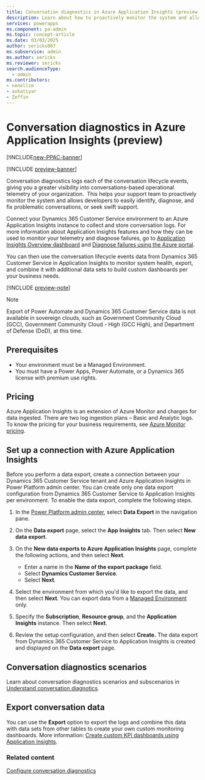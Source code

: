 ```yaml
---
title: Conversation diagnostics in Azure Application Insights (preview)
description: Learn about how to proactively monitor the system and allow developers to easily identify, diagnose, and fix problematic conversations, or seek swift support.
services: powerapps
ms.component: pa-admin
ms.topic: concept-article
ms.date: 03/03/2025
author: sericks007
ms.subservice: admin
ms.author: sericks
ms.reviewer: sericks
search.audienceType: 
  - admin
ms.contributors:
- nenellim
- avkatiyar
- Zeffin
---
```


# Conversation diagnostics in Azure Application Insights (preview)

[!INCLUDE[new-PPAC-banner](~/includes/new-PPAC-banner.md)]

[!INCLUDE [preview-banner](~/../shared-content/shared/preview-includes/preview-banner.md)]

Conversation diagnostics logs each of the conversation lifecycle events, giving you a greater visibility into conversations-based operational telemetry of your organization.  This helps your support team to proactively monitor the system and allows developers to easily identify, diagnose, and fix problematic conversations, or seek swift support.

Connect your Dynamics 365 Customer Service environment to an Azure Application Insights instance to collect and store conversation logs. For more information about Application Insights features and how they can be used to monitor your telemetry and diagnose failures, go to [Application Insights Overview dashboard](/azure/azure-monitor/app/overview-dashboard) and [Diagnose failures using the Azure portal](/azure/azure-monitor/app/asp-net-exceptions#diagnose-failures-using-the-azure-portal).

You can then use the conversation lifecycle events data from Dynamics 365 Customer Service in Application Insights to monitor system health, export, and combine it with additional data sets to build custom dashboards per your business needs.

[!INCLUDE [preview-note](~/../shared-content/shared/preview-includes/preview-note-pp.md)]

> [!NOTE]
> Export of Power Automate and Dynamics 365 Customer Service data is not available in sovereign clouds, such as Government Community Cloud (GCC), Government Community Cloud - High (GCC High), and Department of Defense (DoD), at this time.

## Prerequisites

- Your environment must be a Managed Environment.
- You must have a Power Apps, Power Automate, or a Dynamics 365 license with premium use rights.

## Pricing

Azure Application Insights is an extension of Azure Monitor and charges for data ingested. There are two log ingestion plans – Basic and Analytic logs. To know the pricing for your business requirements, see [Azure Monitor pricing](https://azure.microsoft.com/pricing/details/monitor/#pricing).

## Set up a connection with Azure Application Insights

Before you perform a data export, create a connection between your Dynamics 365 Customer Service tenant and Azure Application Insights in Power Platform admin center. You can create only one data export configuration from Dynamics 365 Customer Service to Application Insights per environment. To enable the data export, complete the following steps.

1.  In the [Power Platform admin center](https://admin.powerplatform.microsoft.com), select **Data Export** in the navigation pane.

1.  On the **Data export** page, select the **App Insights** tab. Then select **New data export**.

1.  On the **New data exports to Azure Application Insights** page, complete the following actions, and then select **Next**.

    - Enter a name in the **Name of the export package** field.
    - Select **Dynamics Customer Service**.
    - Select **Next**.

1.  Select the environment from which you'd like to export the data, and then select **Next**. You can export data from a [Managed Environment](managed-environment-enable.md) only.

1. Specify the **Subscription**, **Resource group**, and the **Application Insights** instance. Then select **Next**.

1. Review the setup configuration, and then select **Create.** The data export from Dynamics 365 Customer Service to Application Insights is created and displayed on the **Data export** page.
   
## Conversation diagnostics scenarios

Learn about conversation diagnostics scenarios and subscenarios in [Understand conversation diagnotics](/dynamics365/customer-service/administer/conversation-diagnostics-subscenarios).

## Export conversation data

You can use the **Export** option to export the logs and combine this data with data sets from other tables to create your own custom monitoring dashboards. More information: [Create custom KPI dashboards using Application Insights](/azure/azure-monitor/app/tutorial-app-dashboards).

### Related content

[Configure conversation diagnostics](/dynamics365/customer-service/administer/configure-conversation-diagnostics)  
